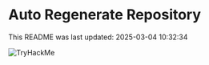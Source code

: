 # Auto Regenerate Repository

This README was last updated: 2025-03-04 10:32:34

 ![TryHackMe](https://tryhackme.com/badge/533634)